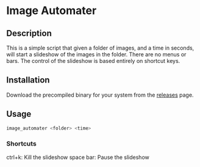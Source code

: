 # Image Automater
## Description

This is a simple script that given a folder of images, and a time in seconds, will start a slideshow of the images in the folder. There are no menus or bars. The control of the slideshow is based entirely on shortcut keys.

## Installation
Download the precompiled binary for your system from the [releases](https://github.com/richbai90/image_automater/releases/tag/v1.0.0) page.

## Usage
```bash
image_automater <folder> <time>
```

### Shortcuts
ctrl+k: Kill the slideshow
space bar: Pause the slideshow

